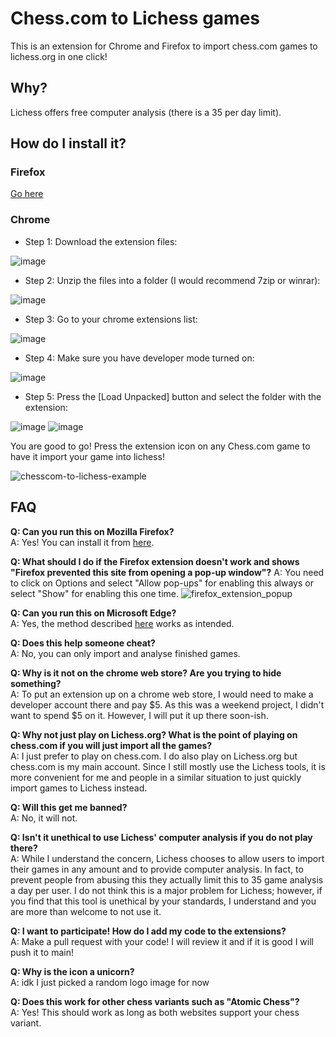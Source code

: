 # Chess.com to Lichess games
This is an extension for Chrome and Firefox to import chess.com games to lichess.org in one click!

## Why?
Lichess offers free computer analysis (there is a 35 per day limit).

## How do I install it?
### Firefox
[Go here](https://addons.mozilla.org/en-US/firefox/addon/chess-com-to-lichess/)

### Chrome
- Step 1: Download the extension files:

![image](https://user-images.githubusercontent.com/34536619/120172899-5cccc900-c1b8-11eb-9458-dd030e10521a.png)

- Step 2: Unzip the files into a folder (I would recommend 7zip or winrar):

![image](https://user-images.githubusercontent.com/34536619/120173137-96053900-c1b8-11eb-9eac-14434b81835c.png)

- Step 3: Go to your chrome extensions list:

![image](https://user-images.githubusercontent.com/34536619/120172575-0c556b80-c1b8-11eb-86f3-7387fd114c13.png)

- Step 4: Make sure you have developer mode turned on:

![image](https://user-images.githubusercontent.com/34536619/120172692-298a3a00-c1b8-11eb-8b20-16c1f8fcbe8a.png)

- Step 5: Press the [Load Unpacked] button and select the folder with the extension:

![image](https://user-images.githubusercontent.com/34536619/120172790-40c92780-c1b8-11eb-8011-221b72ba355b.png)
![image](https://user-images.githubusercontent.com/34536619/120173236-ae755380-c1b8-11eb-9e16-a909e0f69c2e.png)

You are good to go! Press the extension icon on any Chess.com game to have it import your game into lichess!

![chesscom-to-lichess-example](https://user-images.githubusercontent.com/34536619/120174245-baade080-c1b9-11eb-8aa8-f21bd3d3bc89.gif)


## FAQ
**Q: Can you run this on Mozilla Firefox?**  
A: Yes! You can install it from [here](#firefox).

**Q: What should I do if the Firefox extension doesn't work and shows "Firefox prevented this site from opening a pop-up window"?**
A: You need to click on Options and select "Allow pop-ups" for enabling this always or select "Show" for enabling this one time.
![firefox_extension_popup](https://user-images.githubusercontent.com/74758351/120597028-231eeb00-c462-11eb-8c49-a80605dea382.png)

**Q: Can you run this on Microsoft Edge?**  
A: Yes, the method described [here](#chrome) works as intended.

**Q: Does this help someone cheat?**  
A: No, you can only import and analyse finished games.

**Q: Why is it not on the chrome web store? Are you trying to hide something?**  
A: To put an extension up on a chrome web store, I would need to make a developer account there and pay $5.
As this was a weekend project, I didn't want to spend $5 on it. However, I will put it up there soon-ish.

**Q: Why not just play on Lichess.org? What is the point of playing on chess.com if you will just import all the games?**  
A: I just prefer to play on chess.com. I do also play on Lichess.org but chess.com is my main account.
Since I still mostly use the Lichess tools,
it is more convenient for me and people in a similar situation to just quickly import games to Lichess instead.

**Q: Will this get me banned?**  
A: No, it will not.

**Q: Isn't it unethical to use Lichess' computer analysis if you do not play there?**  
A: While I understand the concern, Lichess chooses to allow users to import their games in any amount and to provide computer analysis.
In fact, to prevent people from abusing this they actually limit this to 35 game analysis a day per user.
I do not think this is a major problem for Lichess; however, if you find that this tool is unethical by your standards,
I understand and you are more than welcome to not use it.

**Q: I want to participate! How do I add my code to the extensions?**  
A: Make a pull request with your code! I will review it and if it is good I will push it to main!

**Q: Why is the icon a unicorn?**  
A: idk I just picked a random logo image for now

**Q: Does this work for other chess variants such as "Atomic Chess"?**  
A: Yes! This should work as long as both websites support your chess variant.
